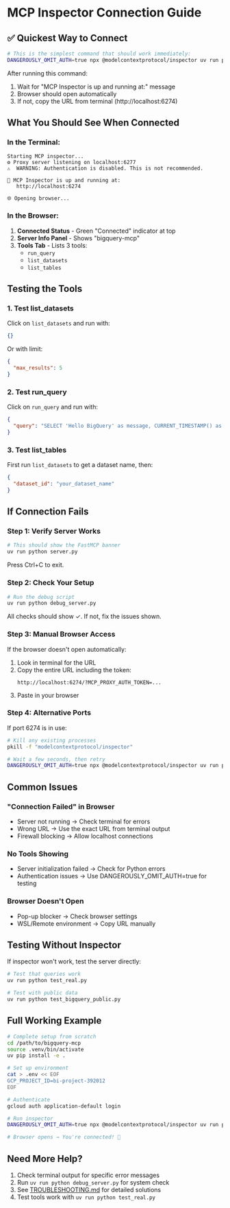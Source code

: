 # MCP Inspector Connection Guide

## ✅ Quickest Way to Connect

```bash
# This is the simplest command that should work immediately:
DANGEROUSLY_OMIT_AUTH=true npx @modelcontextprotocol/inspector uv run python server.py
```

After running this command:
1. Wait for "MCP Inspector is up and running at:" message
2. Browser should open automatically
3. If not, copy the URL from terminal (http://localhost:6274)

## What You Should See When Connected

### In the Terminal:
```
Starting MCP inspector...
⚙️ Proxy server listening on localhost:6277
⚠️  WARNING: Authentication is disabled. This is not recommended.

🚀 MCP Inspector is up and running at:
   http://localhost:6274

🌐 Opening browser...
```

### In the Browser:

1. **Connected Status** - Green "Connected" indicator at top
2. **Server Info Panel** - Shows "bigquery-mcp"
3. **Tools Tab** - Lists 3 tools:
   - `run_query`
   - `list_datasets`
   - `list_tables`

## Testing the Tools

### 1. Test list_datasets
Click on `list_datasets` and run with:
```json
{}
```
Or with limit:
```json
{
  "max_results": 5
}
```

### 2. Test run_query
Click on `run_query` and run with:
```json
{
  "query": "SELECT 'Hello BigQuery' as message, CURRENT_TIMESTAMP() as time"
}
```

### 3. Test list_tables
First run `list_datasets` to get a dataset name, then:
```json
{
  "dataset_id": "your_dataset_name"
}
```

## If Connection Fails

### Step 1: Verify Server Works
```bash
# This should show the FastMCP banner
uv run python server.py
```
Press Ctrl+C to exit.

### Step 2: Check Your Setup
```bash
# Run the debug script
uv run python debug_server.py
```

All checks should show ✓. If not, fix the issues shown.

### Step 3: Manual Browser Access
If the browser doesn't open automatically:

1. Look in terminal for the URL
2. Copy the entire URL including the token:
   ```
   http://localhost:6274/?MCP_PROXY_AUTH_TOKEN=...
   ```
3. Paste in your browser

### Step 4: Alternative Ports
If port 6274 is in use:
```bash
# Kill any existing processes
pkill -f "modelcontextprotocol/inspector"

# Wait a few seconds, then retry
DANGEROUSLY_OMIT_AUTH=true npx @modelcontextprotocol/inspector uv run python server.py
```

## Common Issues

### "Connection Failed" in Browser
- Server not running → Check terminal for errors
- Wrong URL → Use the exact URL from terminal output
- Firewall blocking → Allow localhost connections

### No Tools Showing
- Server initialization failed → Check for Python errors
- Authentication issues → Use DANGEROUSLY_OMIT_AUTH=true for testing

### Browser Doesn't Open
- Pop-up blocker → Check browser settings
- WSL/Remote environment → Copy URL manually

## Testing Without Inspector

If inspector won't work, test the server directly:

```bash
# Test that queries work
uv run python test_real.py

# Test with public data
uv run python test_bigquery_public.py
```

## Full Working Example

```bash
# Complete setup from scratch
cd /path/to/bigquery-mcp
source .venv/bin/activate
uv pip install -e .

# Set up environment
cat > .env << EOF
GCP_PROJECT_ID=bi-project-392012
EOF

# Authenticate
gcloud auth application-default login

# Run inspector
DANGEROUSLY_OMIT_AUTH=true npx @modelcontextprotocol/inspector uv run python server.py

# Browser opens → You're connected! 🎉
```

## Need More Help?

1. Check terminal output for specific error messages
2. Run `uv run python debug_server.py` for system check
3. See [TROUBLESHOOTING.md](TROUBLESHOOTING.md) for detailed solutions
4. Test tools work with `uv run python test_real.py`